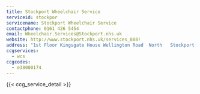 ```yaml
---
title: Stockport Wheelchair Service
serviceid: stockpor
servicename: Stockport Wheelchair Service
contactphone: 0161 426 5454
email: Wheelchair.Services@Stockport.nhs.uk
website: http://www.stockport.nhs.uk/services_888!
address: "1st Floor Kingsgate House Wellington Road  North   Stockport Cheshire SK4 1LW"
ccgservices:
  - wcs
ccgcodes:
  - e38000174
---
```


{{< ccg_service_detail >}}

